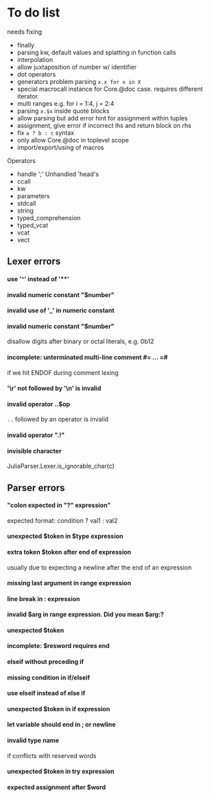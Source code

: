 # To do list




needs fixing
+ finally 
+ parsing kw, default values and splatting in function calls
+ interpolation
+ allow juxtaposition of number w/ identifier
+ dot operators
+ generators problem parsing `x.x for x in X`
+ special macrocall instance for Core.@doc case. requires different iterator.
+ multi ranges e.g. for i = 1:4, j = 2:4
+ parsing `x.$x` inside quote blocks
+ allow parsing but add error hint for assignment within tuples
+ assignment, give error if incorrect lhs and return block on rhs
+ fix `a ? b : c` syntax
+ only allow Core.@doc in toplevel scope
+ import/export/using of macros 

Operators
+ handle ';'
Unhandled 'head's
+ ccall
+ kw
+ parameters
+ stdcall
+ string
+ typed_comprehension
+ typed_vcat
+ vcat
+ vect


## Lexer errors
#### use '^' instead of '**'
#### invalid numeric constant "$number"
#### invalid use of '_' in numeric constant
#### invalid numeric constant "$number"
disallow digits after binary or octal literals, e.g. 0b12
#### incomplete: unterminated multi-line comment #= ... =#
if we hit ENDOF during comment lexing
#### '\\r' not followed by '\\n' is invalid
#### invalid operator ..$op
`..` followed by an operator is invalid
#### invalid operator \".!\"
#### invisible character
JuliaParser.Lexer.is_ignorable_char(c)


## Parser errors
#### "colon expected in \"?\" expression"
expected format: condition ? val1 : val2
#### unexpected $token in $type expression
#### extra token $token after end of expression
usually due to expecting a newline after the end of an expression
#### missing last argument in range expression
#### line break in : expression
#### invalid $arg in range expression. Did you mean $arg:?
#### unexpected $token
#### incomplete: $resword requires end
#### elseif without preceding if
#### missing condition in if/elseif
#### use elseif instead of else if
#### unexpected $token in if expression
#### let variable should end in ; or newline
#### invalid type name
if conflicts with reserved words
#### unexpected $token in try expression
#### expected assignment after $word

